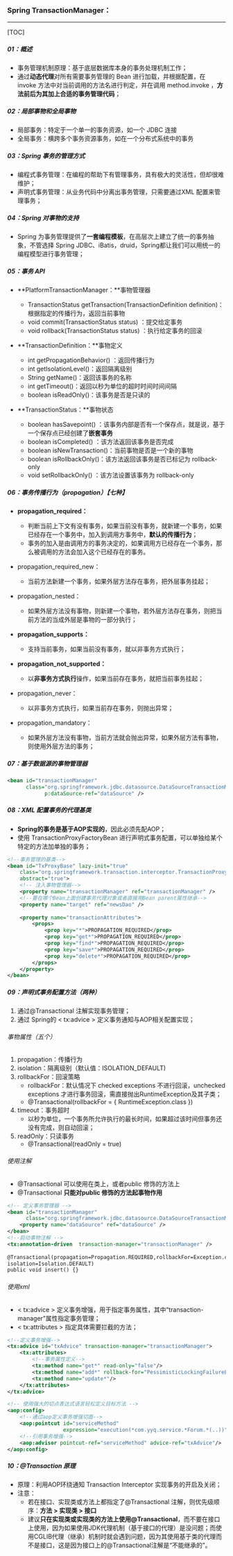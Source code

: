 ### Spring TransactionManager：

------

[TOC]

##### 01：概述

- 事务管理机制原理：基于底层数据库本身的事务处理机制工作；
- 通过**动态代理**对所有需要事务管理的 Bean 进行加载，并根据配置，在 invoke 方法中对当前调用的方法名进行判定，并在调用 method.invoke ，**方法前后为其加上合适的事务管理代码**；

##### 02：局部事物和全局事物

- 局部事务：特定于一个单一的事务资源，如一个 JDBC 连接
- 全局事务：横跨多个事务资源事务，如在一个分布式系统中的事务

##### 03：Spring 事务的管理方式

- 编程式事务管理：在编程的帮助下有管理事务，具有极大的灵活性，但却很难维护；
- 声明式事务管理：从业务代码中分离出事务管理，只需要通过XML 配置来管理事务；

##### 04：Spring 对事物的支持

- Spring 为事务管理提供了**一套编程模板**，在高层次上建立了统一的事务抽象，不管选择 Spring JDBC、iBatis，druid，Spring都让我们可以用统一的编程模型进行事务管理；


##### 05：事务 API

- **PlatformTransactionManager：**事物管理器
  - TransactionStatus getTransaction(TransactionDefinition definition)：根据指定的传播行为，返回当前事物
  - void commit(TransactionStatus status) ：提交给定事务
  - void rollback(TransactionStatus status) ：执行给定事务的回滚
  
- **TransactionDefinition：**事物定义
  - int getPropagationBehavior() ：返回传播行为
  - int getIsolationLevel()：返回隔离级别
  - String getName()：返回该事务的名称
  - int getTimeout()：返回以秒为单位的超时时间时间间隔
  - boolean isReadOnly()：该事务是否是只读的
  
- **TransactionStatus：**事物状态
  - boolean hasSavepoint() ：该事务内部是否有一个保存点，就是说，基于一个保存点已经创建了**嵌套事务**
  - boolean isCompleted() ：该方法返回该事务是否完成 
  - boolean isNewTransaction()：当前事物是否是一个新的事物
  - boolean isRollbackOnly()：该方法返回该事务是否已标记为 rollback-only 
  - void setRollbackOnly() ：该方法设置该事务为 rollback-only 

##### 06：事务传播行为（propagation）【七种】

- **propagation_required：**
  - 判断当前上下文有没有事务，如果当前没有事务，就新建一个事务，如果已经存在一个事务中，加入到调用方事务中，**默认的传播行为**；
  - 事务的加入是由调用方的事务决定的，如果调用方已经存在一个事务，那么被调用的方法会加入这个已经存在的事务。
  
- propagation_required_new：
  - 当前方法新建一个事务，如果外层方法存在事务，把外层事务挂起；
  
- propagation_nested：
  - 如果外层方法没有事物，则新建一个事物，若外层方法存在事务，则把当前方法的当成外层是事物的一部分执行；
  
- **propagation_supports：**
  - 支持当前事务，如果当前没有事务，就以非事务方式执行；
  
- **propagation_not_supported：**
  - 以**非事务方式执行**操作，如果当前存在事务，就把当前事务挂起；
  
- propagation_never：
  - 以非事务方式执行，如果当前存在事务，则抛出异常；
  
- propagation_mandatory：
  - 如果外层方法没有事物，当前方法就会抛出异常，如果外层方法有事物，则使用外层方法的事务；


##### 07：基于数据源的事物管理器

```xml
<bean id="transactionManager"
      class="org.springframework.jdbc.datasource.DataSourceTransactionManager"
			p:dataSource-ref="dataSource" />
```

##### 08：XML 配置事务的代理基类

- **Spring的事务是基于AOP实现的**，因此必须先配AOP；
- 使用 TransactionProxyFactoryBean 进行声明式事务配置，可以单独给某个特定的方法加单独的事务；

```xml
<!--事务管理的基类-->
<bean id="TxProxyBase" lazy-init="true"
    class="org.springframework.transaction.interceptor.TransactionProxyFactoryBean"
    abstract="true">
  	<!-- 注入事物管理器-->
    <property name="transactionManager" ref="transactionManager" />
    <!--要在哪个Bean上面创建事务代理对象或者直接用Bean parent属性继承-->
	<property name="target" ref="newsDao" />
  
    <property name="transactionAttributes">
        <props>
            <prop key="*">PROPAGATION_REQUIRED</prop>
            <prop key="get*">PROPAGATION_REQUIRED</prop>
            <prop key="find*">PROPAGATION_REQUIRED</prop>
            <prop key="save*">PROPAGATION_REQUIRED</prop>
            <prop key="delete*">PROPAGATION_REQUIRED</prop>
        </props>
    </property>
</bean>
```

##### 09：声明式事务配置方法（两种）

1. 通过@Transactional 注解实现事务管理；
2. 通过 Spring的 < tx:advice > 定义事务通知与AOP相关配置实现；

###### 事物属性（五个）

1. propagation：传播行为
2. isolation：隔离级别（默认值：ISOLATION_DEFAULT)
3. rollbackFor：回滚策略
   - rollbackFor：默认情况下 checked exceptions 不进行回滚，unchecked exceptions 才进行事务回滚，需直接抛出RuntimeException及其子类；
   - @Transactional(rollbackFor = { RuntimeException.class })
4. timeout：事务超时
   -  以秒为单位，一个事务所允许执行的最长时间，如果超过该时间但事务还没有完成，则自动回滚；
5. readOnly：只读事务
   - @Transactional(readOnly = true)

###### 使用注解

- @Transactional 可以使用在类上，或者public 修饰的方法上
- @Transactional **只能对public 修饰的方法起事物作用**

```xml
<!-- 定义事务管理器 -->
<bean id="transactionManager"
      class="org.springframework.jdbc.datasource.DataSourceTransactionManager">
    <property name="dataSource" ref="dataSource" />
</bean>
<!--启动事物注解 -->
<tx:annotation-driven  transaction-manager="transactionManager" />
	
@Transactional(propagation=Propagation.REQUIRED,rollbackFor=Exception.class,timeout=1,
isolation=Isolation.DEFAULT)
public void insert() {}
```

###### 使用xml

- < tx:advice > 定义事务增强，用于指定事务属性，其中“transaction-manager”属性指定事务管理；
- < tx:attributes > 指定具体需要拦截的方法；

```xml
<!--定义事务增强-->
<tx:advice id="txAdvice" transaction-manager="transactionManager">
    <tx:attributes>
        <!--事务属性定义-->
        <tx:method name="get*" read-only="false"/>
        <tx:method name="add*" rollback-for="PessimisticLockingFailureException"/>
        <tx:method name="update*"/>
    </tx:attributes>
</tx:advice>

<!-- 使用强大的切点表达式语言轻松定义目标方法 -->
<aop:config>
    <!--通过aop定义事务增强切面-->
    <aop:pointcut id="serviceMethod" 
                  expression="execution(*com.yyq.service.*Forum.*(..))"/>
    <!--引用事务增强-->
    <aop:advisor pointcut-ref="serviceMethod" advice-ref="txAdvice"/>
</aop:config>
```

##### 10：@Transaction 原理

- 原理：利用AOP环绕通知 Transaction Interceptor 实现事务的开启及关闭；
- 注意：
  - 若在接口、实现类或方法上都指定了@Transactional 注解，则优先级顺序：**方法 > 实现类 > 接口**
  - 建议**只在实现类或实现类的方法上使用@Transactional**，而不要在接口上使用，因为如果使用JDK代理机制（基于接口的代理）是没问题；而使用CGLIB代理（继承）机制时就会遇到问题，因为其使用基于类的代理而不是接口，这是因为接口上的@Transactional注解是“不能继承的”。

